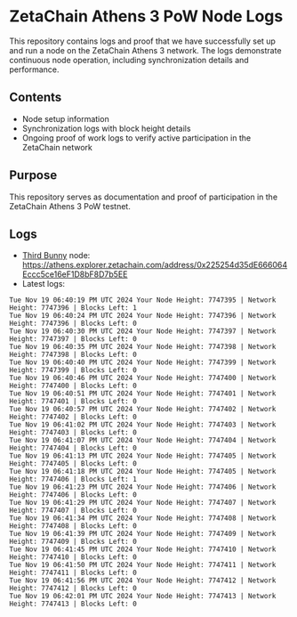 # ZetaChain Athens 3 PoW Node Logs
This repository contains logs and proof that we have successfully set up and run a node on the ZetaChain Athens 3 network. The logs demonstrate continuous node operation, including synchronization details and performance.

## Contents
- Node setup information
- Synchronization logs with block height details
- Ongoing proof of work logs to verify active participation in the ZetaChain network

## Purpose
This repository serves as documentation and proof of participation in the ZetaChain Athens 3 PoW testnet.

## Logs

- [Third Bunny](https://thirdbunny.xyz/) node: https://athens.explorer.zetachain.com/address/0x225254d35dE666064Eccc5ce16eF1D8bF8D7b5EE
- Latest logs:
```
Tue Nov 19 06:40:19 PM UTC 2024 Your Node Height: 7747395 | Network Height: 7747396 | Blocks Left: 1
Tue Nov 19 06:40:24 PM UTC 2024 Your Node Height: 7747396 | Network Height: 7747396 | Blocks Left: 0
Tue Nov 19 06:40:30 PM UTC 2024 Your Node Height: 7747397 | Network Height: 7747397 | Blocks Left: 0
Tue Nov 19 06:40:35 PM UTC 2024 Your Node Height: 7747398 | Network Height: 7747398 | Blocks Left: 0
Tue Nov 19 06:40:40 PM UTC 2024 Your Node Height: 7747399 | Network Height: 7747399 | Blocks Left: 0
Tue Nov 19 06:40:46 PM UTC 2024 Your Node Height: 7747400 | Network Height: 7747400 | Blocks Left: 0
Tue Nov 19 06:40:51 PM UTC 2024 Your Node Height: 7747401 | Network Height: 7747401 | Blocks Left: 0
Tue Nov 19 06:40:57 PM UTC 2024 Your Node Height: 7747402 | Network Height: 7747402 | Blocks Left: 0
Tue Nov 19 06:41:02 PM UTC 2024 Your Node Height: 7747403 | Network Height: 7747403 | Blocks Left: 0
Tue Nov 19 06:41:07 PM UTC 2024 Your Node Height: 7747404 | Network Height: 7747404 | Blocks Left: 0
Tue Nov 19 06:41:13 PM UTC 2024 Your Node Height: 7747405 | Network Height: 7747405 | Blocks Left: 0
Tue Nov 19 06:41:18 PM UTC 2024 Your Node Height: 7747405 | Network Height: 7747406 | Blocks Left: 1
Tue Nov 19 06:41:23 PM UTC 2024 Your Node Height: 7747406 | Network Height: 7747406 | Blocks Left: 0
Tue Nov 19 06:41:29 PM UTC 2024 Your Node Height: 7747407 | Network Height: 7747407 | Blocks Left: 0
Tue Nov 19 06:41:34 PM UTC 2024 Your Node Height: 7747408 | Network Height: 7747408 | Blocks Left: 0
Tue Nov 19 06:41:39 PM UTC 2024 Your Node Height: 7747409 | Network Height: 7747409 | Blocks Left: 0
Tue Nov 19 06:41:45 PM UTC 2024 Your Node Height: 7747410 | Network Height: 7747410 | Blocks Left: 0
Tue Nov 19 06:41:50 PM UTC 2024 Your Node Height: 7747411 | Network Height: 7747411 | Blocks Left: 0
Tue Nov 19 06:41:56 PM UTC 2024 Your Node Height: 7747412 | Network Height: 7747412 | Blocks Left: 0
Tue Nov 19 06:42:01 PM UTC 2024 Your Node Height: 7747413 | Network Height: 7747413 | Blocks Left: 0
```
